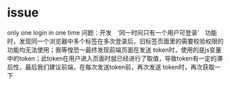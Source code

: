 # issue
only one login in one time 
问题：开发　‘同一时间只有一个用户可登录’　功能时，发现同一个浏览器中多个标签在多次登录后，旧标签页面里的需要校验权限的功能均无法使用；我等惶恐～最终发现前端页面在发送
token时，使用的是js变量中的token；此token在用户进入页面时就已经进行了取值，导致token有一定的滞后性，最后我们建议前端，在每次发送token前，再次发送
token时，再次获取一下

